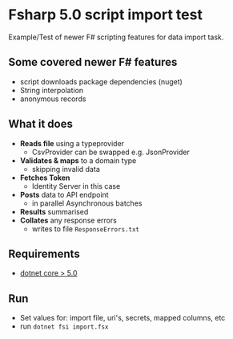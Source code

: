 # Fsharp 5.0 script import test
Example/Test of newer F# scripting features for data import task.

## Some covered newer F# features
- script downloads package dependencies (nuget)
- String interpolation
- anonymous records

## What it does
- **Reads file** using a typeprovider
    - CsvProvider can be swapped e.g. JsonProvider
- **Validates & maps** to a domain type
    - skipping invalid data
- **Fetches Token**
    - Identity Server in this case
- **Posts** data to API endpoint
    - in parallel Asynchronous batches
- **Results** summarised
- **Collates** any response errors
    - writes to file ```ResponseErrors.txt```

## Requirements
- [dotnet core > 5.0](https://dotnet.microsoft.com/download/dotnet-core)

## Run
- Set values for: import file, uri's, secrets, mapped columns, etc
- run ```dotnet fsi import.fsx```